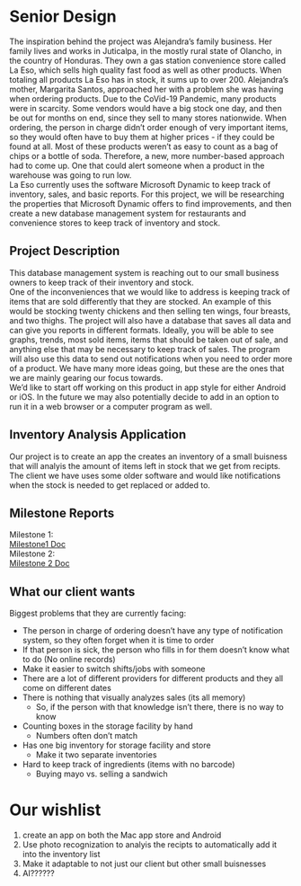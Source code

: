 # Senior Design
The inspiration behind the project was Alejandra’s family business. Her  family lives and works in Juticalpa, in the mostly rural state of Olancho, in the country of Honduras. They own a gas station convenience store called La Eso, which sells high quality fast food as well as other products.  When totaling all products La Eso has in stock, it sums up to over 200. Alejandra’s mother, Margarita Santos,  approached her with a problem she was having when ordering products.  Due to the CoVid-19 Pandemic, many products were in scarcity. Some vendors would have a big stock one day, and then be out for months on end, since they sell to many stores nationwide. When ordering, the person in charge didn’t order enough of very important items, so they would often have to buy them at higher prices - if they could be found at all. Most of these products weren’t as easy to count as a bag of chips or a bottle of soda. Therefore, a new, more number-based approach had to come up.  One that could alert someone when a product in the warehouse was going to run low.  
 La Eso currently uses the software Microsoft Dynamic to keep track of inventory, sales, and basic reports. For this project, we will be researching the properties that Microsoft Dynamic offers to find improvements, and then create a new database management system for restaurants and convenience stores to keep track of inventory and stock.

## Project Description
This database management system is reaching out to our small business owners to keep track of their inventory and stock.  
One of the inconveniences that we would like to address is keeping track of items that are sold differently that they are stocked.  An example of this would be stocking twenty chickens and then selling ten wings, four breasts, and two thighs.  The project will also have a database that saves all data and can give you reports in different formats.  Ideally, you will be able to see graphs, trends, most sold items, items that should be taken out of sale, and anything else that may be necessary to keep track of sales.  The program will also use this data to send out notifications when you need to order more of a product. We have many more ideas going, but these are the ones that we are mainly gearing our focus towards.  
We’d like to start off working on this product in app style for either Android or iOS.  In the future we may also potentially decide to add in an option to run it in a web browser or a computer program as well.  

## Inventory Analysis Application


Our project is to create an app the creates an inventory of a small buisness that will analyis the amount of items left in stock that we get from recipts. The client we have 
uses some older software and would like notifications when the stock is needed to get replaced or added to. 

## Milestone Reports

Milestone 1:  
[Milestone1 Doc](https://docs.google.com/document/d/1OKQr3U8m8m3PBE3ej4UzvNeMnxG-eNtmdmE1mOWF8so/edit?usp=sharing)  
Milestone 2:  
[Milestone 2 Doc](https://docs.google.com/document/d/1JFHUacSmjSks0B6BZpYsxTwjIViIpwLnF9jeJXp-kkc/edit?usp=sharing)

## What our client wants

Biggest problems that they are currently facing:
* The person in charge of ordering doesn’t have any type of notification system, so they often forget when it is time to order
 * If that person is sick, the person who fills in for them doesn’t know what to do (No online records)
  * Make it easier to switch shifts/jobs with someone
* There are a lot of different providers for different products and they all come on different dates
* There is nothing that visually analyzes sales (its all memory)
  * So, if the person with that knowledge isn’t there, there is no way to know
* Counting boxes in the storage facility by hand
  * Numbers often don’t match
* Has one big inventory for storage facility and store
  * Make it two separate inventories
* Hard to keep track of ingredients (items with no barcode)
  * Buying mayo vs. selling a sandwich

# Our wishlist 
1. create an app on both the Mac app store and Android
2. Use photo recognization to analyis the recipts to automatically add it into the inventory list
3. Make it adaptable to not just our client but other small buisnesses
4. AI??????
